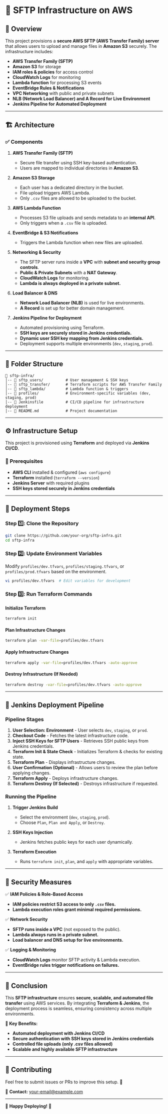 # 🚀 SFTP Infrastructure on AWS

## 📌 Overview

This project provisions a **secure AWS SFTP (AWS Transfer Family) server** that allows users to upload and manage files in **Amazon S3** securely. The infrastructure includes:

- **AWS Transfer Family (SFTP)**
- **Amazon S3** for storage
- **IAM roles & policies** for access control
- **CloudWatch Logs** for monitoring
- **Lambda function** for processing S3 events
- **EventBridge Rules & Notifications**
- **VPC Networking** with public and private subnets
- **NLB (Network Load Balancer) and A Record for Live Environment**
- **Jenkins Pipeline for Automated Deployment**

---

## 🏗 **Architecture**

### ✅ **Components**

1. **AWS Transfer Family (SFTP)**
   - Secure file transfer using SSH key-based authentication.
   - Users are mapped to individual directories in **Amazon S3**.

2. **Amazon S3 Storage**
   - Each user has a dedicated directory in the bucket.
   - File upload triggers AWS Lambda.
   - Only `.csv` files are allowed to be uploaded to the bucket.

3. **AWS Lambda Function**
   - Processes S3 file uploads and sends metadata to an **internal API**.
   - Only triggers when a `.csv` file is uploaded.

4. **EventBridge & S3 Notifications**
   - Triggers the Lambda function when new files are uploaded.

5. **Networking & Security**
   - The SFTP server runs inside a **VPC** with **subnet and security group controls**.
   - **Public & Private Subnets** with a **NAT Gateway**.
   - **CloudWatch Logs** for monitoring.
   - **Lambda is always deployed in a private subnet.**

6. **Load Balancer & DNS**
   - **Network Load Balancer (NLB)** is used for live environments.
   - **A Record** is set up for better domain management.

7. **Jenkins Pipeline for Deployment**
   - Automated provisioning using Terraform.
   - **SSH keys are securely stored in Jenkins credentials.**
   - **Dynamic user SSH key mapping from Jenkins credentials.**
   - Deployment supports multiple environments (`dev`, `staging`, `prod`).
   
---

## 📂 **Folder Structure**

```
📁 sftp-infra/
│-- 📁 sftp_users/          # User management & SSH keys
│-- 📁 sftp_transfer/       # Terraform scripts for AWS Transfer Family
│-- 📁 sftp_lambda/         # Lambda function & triggers
│-- 📁 profiles/            # Environment-specific variables (dev, staging, prod)
│-- 📄 Jenkinsfile          # CI/CD pipeline for infrastructure deployment
│-- 📄 README.md            # Project documentation
```

---

## ⚙️ **Infrastructure Setup**

This project is provisioned using **Terraform** and deployed via **Jenkins CI/CD**.

### **🔹 Prerequisites**

- **AWS CLI** installed & configured (`aws configure`)
- **Terraform** installed (`terraform --version`)
- **Jenkins Server** with required plugins
- **SSH keys stored securely in Jenkins credentials**

---

## 🚀 **Deployment Steps**

### **Step 1️⃣: Clone the Repository**

```sh
git clone https://github.com/your-org/sftp-infra.git
cd sftp-infra
```

### **Step 2️⃣: Update Environment Variables**
Modify `profiles/dev.tfvars`, `profiles/staging.tfvars`, or `profiles/prod.tfvars` based on the environment.

```sh
vi profiles/dev.tfvars  # Edit variables for development
```

### **Step 3️⃣: Run Terraform Commands**

#### **Initialize Terraform**
```sh
terraform init
```

#### **Plan Infrastructure Changes**
```sh
terraform plan -var-file=profiles/dev.tfvars
```

#### **Apply Infrastructure Changes**
```sh
terraform apply -var-file=profiles/dev.tfvars -auto-approve
```

#### **Destroy Infrastructure (If Needed)**
```sh
terraform destroy -var-file=profiles/dev.tfvars -auto-approve
```

---

## 🤖 **Jenkins Deployment Pipeline**

### **Pipeline Stages**
1. **User Selection: Environment** - User selects `dev`, `staging`, or `prod`.
2. **Checkout Code** - Fetches the latest infrastructure code.
3. **Inject SSH Keys for SFTP Users** - Retrieves SSH public keys from Jenkins credentials.
4. **Terraform Init & State Check** - Initializes Terraform & checks for existing state.
5. **Terraform Plan** - Displays infrastructure changes.
6. **User Confirmation (Optional)** - Allows users to review the plan before applying changes.
7. **Terraform Apply** - Deploys infrastructure changes.
8. **Terraform Destroy (If Selected)** - Destroys infrastructure if requested.

### **Running the Pipeline**

1. **Trigger Jenkins Build**
   - Select the environment (`dev`, `staging`, `prod`).
   - Choose `Plan`, `Plan and Apply`, or `Destroy`.

2. **SSH Keys Injection**
   - Jenkins fetches public keys for each user dynamically.

3. **Terraform Execution**
   - Runs `terraform init`, `plan`, and `apply` with appropriate variables.

---

## 🔐 **Security Measures**

✅ **IAM Policies & Role-Based Access**
- **IAM policies restrict S3 access to only `.csv` files.**
- **Lambda execution roles grant minimal required permissions.**

✅ **Network Security**
- **SFTP runs inside a VPC** (not exposed to the public).
- **Lambda always runs in a private subnet.**
- **Load balancer and DNS setup for live environments.**

✅ **Logging & Monitoring**
- **CloudWatch Logs** monitor SFTP activity & Lambda execution.
- **EventBridge rules trigger notifications on failures.**

---

## 📌 **Conclusion**
This **SFTP infrastructure** ensures **secure, scalable, and automated file transfer** using AWS services. By integrating **Terraform & Jenkins**, the deployment process is seamless, ensuring consistency across multiple environments.

**🔹 Key Benefits:**
- **Automated deployment with Jenkins CI/CD**
- **Secure authentication with SSH keys stored in Jenkins credentials**
- **Controlled file uploads (only .csv files allowed)**
- **Scalable and highly available SFTP infrastructure**

---

## 🤝 **Contributing**
Feel free to submit issues or PRs to improve this setup. 🚀

📩 **Contact:** your-email@example.com

---

🚀 **Happy Deploying!** 🎉

